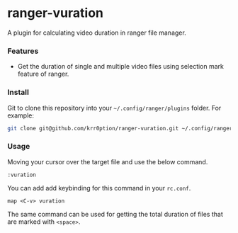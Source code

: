 # ranger-vuration
A plugin for calculating video duration in ranger file manager.

### Features

- Get the duration of single and multiple video files using selection mark  feature of ranger.

### Install

Git to clone this repository into your
`~/.config/ranger/plugins` folder. For example:

```sh
git clone git@github.com/krr0ption/ranger-vuration.git ~/.config/ranger/plugins/vuration
```

### Usage
Moving your cursor over the target file and use the below command.
```
:vuration
```
You can add add keybinding for this command in your `rc.conf`.
```
map <C-v> vuration
```

The same command can be used for getting the total duration of files that are marked with `<space>`.
